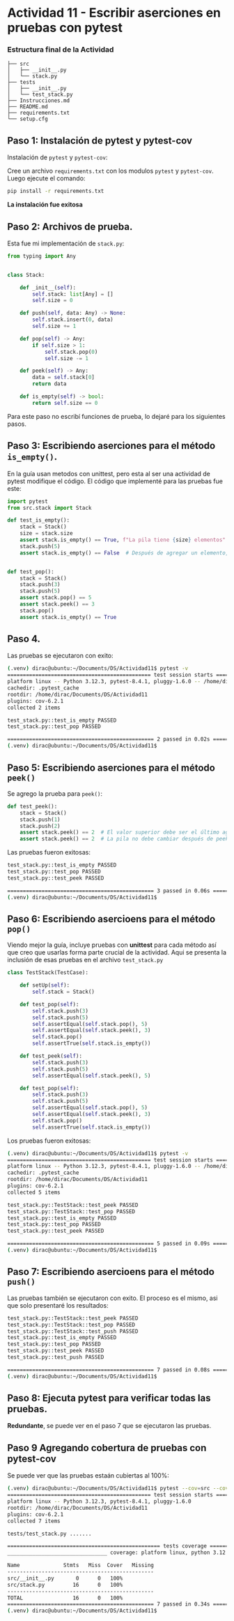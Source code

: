# Actividad 11 - Escribir aserciones en pruebas con pytest

### Estructura final de la Actividad

```text
├── src
│   ├── __init__.py
│   └── stack.py
├── tests
│   ├── __init__.py
│   └── test_stack.py
├── Instrucciones.md
├── README.md
├── requirements.txt
└── setup.cfg
```


## Paso 1: Instalación de pytest y pytest-cov

Instalación de `pytest` y `pytest-cov`:

Cree un archivo `requirements.txt` con los modulos `pytest` y `pytest-cov`. Luego ejecute el comando:


```sh
pip install -r requirements.txt
```

**La instalación fue exitosa**

## Paso 2: Archivos de prueba.

Esta fue mi implementación de `stack.py`:

```python
from typing import Any


class Stack:

    def _init__(self):
        self.stack: list[Any] = []
        self.size = 0

    def push(self, data: Any) -> None:
        self.stack.insert(0, data)
        self.size += 1

    def pop(self) -> Any:
        if self.size > 1:
            self.stack.pop(0)
            self.size -= 1

    def peek(self) -> Any:
        data = self.stack[0]
        return data

    def is_empty(self) -> bool:
        return self.size == 0
```

Para este paso no escribí funciones de prueba, lo dejaré para los siguientes pasos.


## Paso 3: Escribiendo aserciones para el método `is_empty()`.
En la guía usan metodos con unittest, pero esta al ser una actividad de pytest modifique el código. El código que implementé para las pruebas fue este:

```python
import pytest
from src.stack import Stack

def test_is_empty():
    stack = Stack()
    size = stack.size
    assert stack.is_empty() == True, f"La pila tiene {size} elementos"  # La pila recién creada debe estar vacía
    stack.push(5)
    assert stack.is_empty() == False  # Después de agregar un elemento, la pila no debe estar vacía


def test_pop():
    stack = Stack()
    stack.push(3)
    stack.push(5)
    assert stack.pop() == 5
    assert stack.peek() == 3
    stack.pop()
    assert stack.is_empty() == True
```

## Paso 4.
Las pruebas se ejecutaron con exito:

```sh
(.venv) dirac@ubuntu:~/Documents/DS/Actividad11$ pytest -v
============================================== test session starts ===============================================
platform linux -- Python 3.12.3, pytest-8.4.1, pluggy-1.6.0 -- /home/dirac/Documents/DS/Actividad11/.venv/bin/python3.12
cachedir: .pytest_cache
rootdir: /home/dirac/Documents/DS/Actividad11
plugins: cov-6.2.1
collected 2 items                                                                                                

test_stack.py::test_is_empty PASSED                                                                        [ 50%]
test_stack.py::test_pop PASSED                                                                             [100%]

=============================================== 2 passed in 0.02s ================================================
(.venv) dirac@ubuntu:~/Documents/DS/Actividad11$ 
```

## Paso 5: Escribiendo aserciones para el método `peek()`

Se agrego la prueba para `peek()`:

```python
def test_peek():
    stack = Stack()
    stack.push(1)
    stack.push(2)
    assert stack.peek() == 2  # El valor superior debe ser el último agregado (2)
    assert stack.peek() == 2  # La pila no debe cambiar después de peek()
```

Las pruebas fueron exitosas:

```sh
test_stack.py::test_is_empty PASSED                                                                        [ 33%]
test_stack.py::test_pop PASSED                                                                             [ 66%]
test_stack.py::test_peek PASSED                                                                            [100%]

=============================================== 3 passed in 0.06s ================================================
(.venv) dirac@ubuntu:~/Documents/DS/Actividad11$ 
```

## Paso 6: Escribiendo asercioens para el método `pop()`

Viendo mejor la guía, incluye pruebas con **unittest** para cada método así que creo que usarlas forma parte crucial de la actividad. Aqui se presenta la inclusión de esas pruebas en el archivo `test_stack.py`

```python
class TestStack(TestCase):

    def setUp(self):
        self.stack = Stack()

    def test_pop(self):
        self.stack.push(3)
        self.stack.push(5)
        self.assertEqual(self.stack.pop(), 5)
        self.assertEqual(self.stack.peek(), 3)
        self.stack.pop()
        self.assertTrue(self.stack.is_empty())

    def test_peek(self):
        self.stack.push(3)
        self.stack.push(5)
        self.assertEqual(self.stack.peek(), 5)

    def test_pop(self):
        self.stack.push(3)
        self.stack.push(5)
        self.assertEqual(self.stack.pop(), 5)
        self.assertEqual(self.stack.peek(), 3)
        self.stack.pop()
        self.assertTrue(self.stack.is_empty())
```

Los pruebas fueron exitosas:

```sh
(.venv) dirac@ubuntu:~/Documents/DS/Actividad11$ pytest -v
============================================== test session starts ===============================================
platform linux -- Python 3.12.3, pytest-8.4.1, pluggy-1.6.0 -- /home/dirac/Documents/DS/Actividad11/.venv/bin/python3.12
cachedir: .pytest_cache
rootdir: /home/dirac/Documents/DS/Actividad11
plugins: cov-6.2.1
collected 5 items                                                                                                

test_stack.py::TestStack::test_peek PASSED                                                                 [ 20%]
test_stack.py::TestStack::test_pop PASSED                                                                  [ 40%]
test_stack.py::test_is_empty PASSED                                                                        [ 60%]
test_stack.py::test_pop PASSED                                                                             [ 80%]
test_stack.py::test_peek PASSED                                                                            [100%]

=============================================== 5 passed in 0.09s ================================================
(.venv) dirac@ubuntu:~/Documents/DS/Actividad11$ 
```


## Paso 7: Escribiendo asercioens para el método `push()`

Las pruebas también se ejecutaron con exito. El proceso es el mismo, asi que solo presentaré los resultados:

```sh
test_stack.py::TestStack::test_peek PASSED                                                                 [ 14%]
test_stack.py::TestStack::test_pop PASSED                                                                  [ 28%]
test_stack.py::TestStack::test_push PASSED                                                                 [ 42%]
test_stack.py::test_is_empty PASSED                                                                        [ 57%]
test_stack.py::test_pop PASSED                                                                             [ 71%]
test_stack.py::test_peek PASSED                                                                            [ 85%]
test_stack.py::test_push PASSED                                                                            [100%]

=============================================== 7 passed in 0.08s ================================================
(.venv) dirac@ubuntu:~/Documents/DS/Actividad11$ 
```



## Paso 8: Ejecuta pytest para verificar todas las pruebas.

**Redundante**, se puede ver en el paso 7 que se ejecutaron las pruebas.



## Paso 9 Agregando  cobertura de pruebas con pytest-cov

Se puede ver que las pruebas estaán cubiertas al 100%:

```sh
(.venv) dirac@ubuntu:~/Documents/DS/Actividad11$ pytest --cov=src --cov-report term-missing
============================================== test session starts ===============================================
platform linux -- Python 3.12.3, pytest-8.4.1, pluggy-1.6.0
rootdir: /home/dirac/Documents/DS/Actividad11
plugins: cov-6.2.1
collected 7 items                                                                                                

tests/test_stack.py .......                                                                                [100%]

================================================= tests coverage =================================================
________________________________ coverage: platform linux, python 3.12.3-final-0 _________________________________

Name              Stmts   Miss  Cover   Missing
-----------------------------------------------
src/__init__.py       0      0   100%
src/stack.py         16      0   100%
-----------------------------------------------
TOTAL                16      0   100%
=============================================== 7 passed in 0.34s ================================================
(.venv) dirac@ubuntu:~/Documents/DS/Actividad11$ 
```
